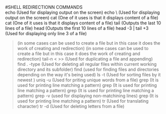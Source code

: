 #SHELL REDIRECTIONN COMMANDS	
echo (Used for displaying output on the screen)
echo \ (Used for displaying output on the screen)
cat (One of it uses is that it displays content of a file)
cat (One of it uses is that it displays content of a file)
tail (Outputs the last 10 lines of a file)
head (Outputs the first 10 lines of a file)
head -3 <filename> | tail +3 (Used for displaying only line 3 of a file)
> (in some cases can be used to create a file but in this case it does the work of creating and redirection)
> (in some cases can be used to create a file but in this case it does the work of creating and redirection)
tail-n < >> (Used for duplicating a file and appending)
find . -type (Used for deleting all regular files within current working directory and its subfolder)
find (used for finding files and directories depending on the way it's being used)
ls -t (Used for sorting files by it newest )
uniq -u (Used for priting unique words from a file)
grep (It is used for printing line matching a pattern)
grep (It is used for printing line matching a pattern)
grep (It is used for printing line matching a pattern)
grep -v (used for displaying non-matchining lines)
grep (It is used for printing line matching a pattern)
tr (Used for translating character)
tr -d (Used for deleting letters from a file)
